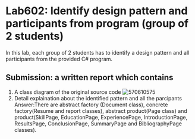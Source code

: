 ﻿# Lab602: Identify design pattern and participants from program (group of 2 students)

In this lab, each group of 2 students has to identify a design pattern and all participants 
from the provided C# program. 

## Submission: a written report which contains

1. A class diagram of the original source code
![570610575](http://i.imgur.com/vWejLxS.jpg)
2. Detail explaination about the identified pattern and all the parcipants
Answer:There are abstract factory (Document class), concrete factory(Resume and report classes), abstract product(Page class) and product(SkillPage, EducationPage, ExperiencePage, IntroductionPage, ResultsPage, ConclusionPage, SummaryPage and BibliographyPage classes).
